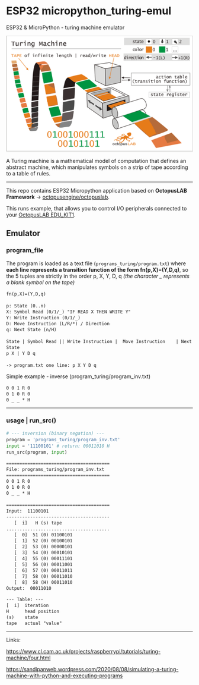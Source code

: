 # ESP32 micropython_turing-emul
ESP32 &amp; MicroPython - turing machine emulator

![tm2](images/turing2.PNG)

A Turing machine is a mathematical model of computation that defines an abstract machine, which manipulates symbols on a strip of tape according to a table of rules.

---

This repo contains ESP32 Micropython application based on **OctopusLAB Framework** -> [octopusengine/octopuslab](https://github.com/octopusengine/octopuslab).

This runs example, that allows you to control I/O peripherals connected to your [OctopusLAB EDU_KIT1](https://www.octopusengine.org/edu-kit1/).

## Emulator

### program_file

The program is loaded as a text file (`programs_turing/program.txt`) where **each line represents a transition function of the form fn(p,X)=(Y,D,q)**, 
so the 5 tuples are strictly in the order p, X, Y, D, q *(the character _ represents a blank symbol on the tape)*

```
fn(p,X)=(Y,D,q)

p: State (0..n)
X: Symbol Read (0/1/_) "IF READ X THEN WRITE Y"
Y: Write Instruction (0/1/_)
D: Move Instruction (L/R/*) / Direction
q: Next State (n/H)

State | Symbol Read || Write Instruction |	Move Instruction	| Next State
p X | Y D q

-> program.txt one line: p X Y D q

```

Simple example - inverse (program_turing/program_inv.txt)

```
0 0 1 R 0
0 1 0 R 0
0 _ _ * H

```

---

### usage | run_src()

```python
# --- inversion (binary negation) ---
program = 'programs_turing/program_inv.txt'
input = '11100101' # return: 00011010 H
run_src(program, input)
```

```
=======================================
File: programs_turing/program_inv.txt
=======================================
0 0 1 R 0
0 1 0 R 0
0 _ _ * H

=======================================
Input:  11100101
---------------------------------------
   [  i]   H (s) tape
.......................................
   [  0]  51 (0) 01100101
   [  1]  52 (0) 00100101
   [  2]  53 (0) 00000101
   [  3]  54 (0) 00010101
   [  4]  55 (0) 00011101
   [  5]  56 (0) 00011001
   [  6]  57 (0) 00011011
   [  7]  58 (0) 00011010
   [  8]  58 (H) 00011010
Output:  00011010

```

```
--- Table: --- 
[  i]  iteration
H      head position
(s)    state
tape   actual "value"

```

---

Links:

https://www.cl.cam.ac.uk/projects/raspberrypi/tutorials/turing-machine/four.html

https://sandipanweb.wordpress.com/2020/08/08/simulating-a-turing-machine-with-python-and-executing-programs


